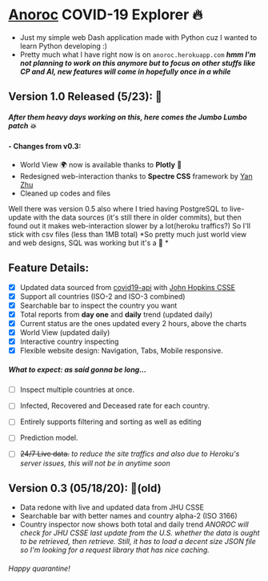 #  [Anoroc](anoroc.herokuapp.com) COVID-19 Explorer :fire:
* Just my simple web Dash application made with Python cuz I wanted to learn Python developing :)
* Pretty much what I have right now is on ```anoroc.herokuapp.com```
***hmm I'm not planning to work on this anymore but to focus on other stuffs like CP and AI, new features will come in hopefully once in a while***
## Version 1.0 Released (5/23): :clap:

 ##### After them heavy days working on this, here comes the Jumbo Lumbo patch   :boom:
 #### - Changes from v0.3:
 - World View   :earth_africa: now is available thanks to **Plotly**   :goat:
 - Redesigned web-interaction thanks to **Spectre CSS** framework by [Yan Zhu](https://github.com/picturepan2/spectre)
- Cleaned up codes and files 

Well there was version 0.5 also where I tried having PostgreSQL to live-update with the data sources (it's still there in older commits), but then found out it makes web-interaction slower by a lot(heroku traffics?) So I'll stick with csv files (less than 1MB total) 
*So pretty much just world view and web designs, SQL was working but it's a :snake: *


## Feature Details:
- [x] Updated data sourced from [covid19-api](covid19-api.org) with [John Hopkins CSSE](https://coronavirus.jhu.edu/map.html)
- [x] Support all countries (ISO-2 and ISO-3 combined)
- [x] Searchable bar to inspect the country you want
- [x] Total reports from **day one** and **daily** trend (updated daily)
- [x] Current status are the ones updated every 2 hours, above the charts
- [x] World View (updated daily)
- [x] Interactive country inspecting 
- [x] Flexible website design: Navigation, Tabs, Mobile responsive. 
##### *What to expect:* as said gonna be long...
- [ ] Inspect multiple countries at once.
- [ ] Infected, Recovered and Deceased rate for each country.
- [ ]  Entirely supports filtering and sorting as well as editing
- [ ]  Prediction model.
- [ ] ~~24/7 Live data.~~  *to reduce the site traffics and also due to Heroku's server issues, this will not be in anytime soon*



## Version 0.3 (05/18/20):  :older_man:(old)
* Data redone with live and updated data from JHU CSSE 
* Searchable bar with better names and country alpha-2 (ISO 3166)
* Country inspector now shows both total and daily trend
*ANOROC will check for JHU CSSE last update from the U.S. whether the data is ought to be retrieved, then retrieve. Still, it has to load a decent size JSON file so I'm looking for a request library that has nice caching.*
###### Happy quarantine!

